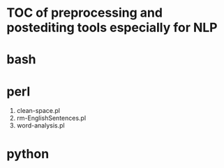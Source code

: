 
# TOC of preprocessing and postediting tools especially for NLP

# bash

# perl

1. clean-space.pl
2. rm-EnglishSentences.pl
3. word-analysis.pl

# python
